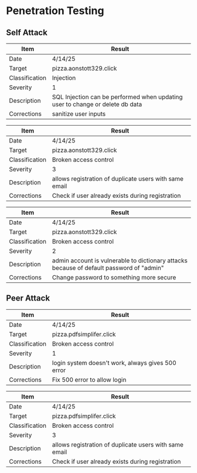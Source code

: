 # Penetration Testing

## Self Attack

| Item           | Result                                                                        |
| -------------- | ----------------------------------------------------------------------------- |
| Date           | 4/14/25                                                                       |
| Target         | pizza.aonstott329.click                                                       |
| Classification | Injection                                                                     |
| Severity       | 1                                                                             |
| Description    | SQL Injection can be performed when updating user to change or delete db data |
| Corrections    | sanitize user inputs                                                          |

| Item           | Result                                                 |
| -------------- | ------------------------------------------------------ |
| Date           | 4/14/25                                                |
| Target         | pizza.aonstott329.click                                |
| Classification | Broken access control                                  |
| Severity       | 3                                                      |
| Description    | allows registration of duplicate users with same email |
| Corrections    | Check if user already exists during registration       |

| Item           | Result                                                                                   |
| -------------- | ---------------------------------------------------------------------------------------- |
| Date           | 4/14/25                                                                                  |
| Target         | pizza.aonstott329.click                                                                  |
| Classification | Broken access control                                                                    |
| Severity       | 2                                                                                        |
| Description    | admin account is vulnerable to dictionary attacks because of default password of "admin" |
| Corrections    | Change password to something more secure                                                 |

## Peer Attack

| Item           | Result                                            |
| -------------- | ------------------------------------------------- |
| Date           | 4/14/25                                           |
| Target         | pizza.pdfsimplifer.click                          |
| Classification | Broken access control                             |
| Severity       | 1                                                 |
| Description    | login system doesn't work, always gives 500 error |
| Corrections    | Fix 500 error to allow login                      |

| Item           | Result                                                 |
| -------------- | ------------------------------------------------------ |
| Date           | 4/14/25                                                |
| Target         | pizza.pdfsimplifer.click                               |
| Classification | Broken access control                                  |
| Severity       | 3                                                      |
| Description    | allows registration of duplicate users with same email |
| Corrections    | Check if user already exists during registration       |

